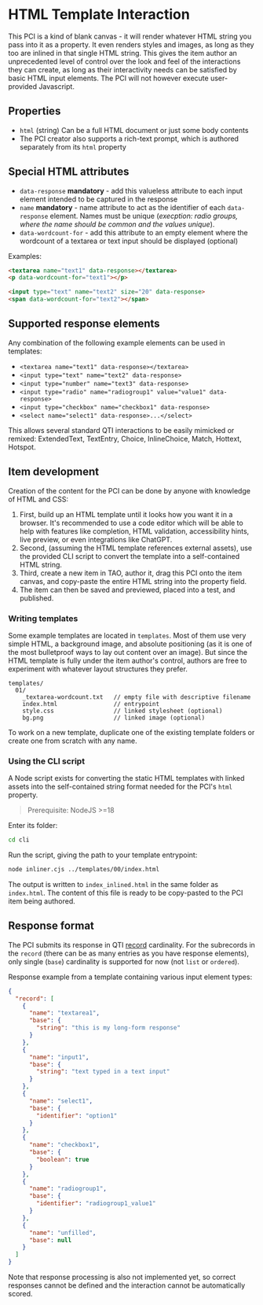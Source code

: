 # HTML Template Interaction

This PCI is a kind of blank canvas - it will render whatever HTML string you pass into it as a property. It even renders styles and images, as long as they too are inlined in that single HTML string. This gives the item author an unprecedented level of control over the look and feel of the interactions they can create, as long as their interactivity needs can be satisfied by basic HTML input elements. The PCI will not however execute user-provided Javascript.

## Properties

- `html` (string) Can be a full HTML document or just some body contents
- The PCI creator also supports a rich-text prompt, which is authored separately from its `html` property

## Special HTML attributes

- `data-response` **mandatory** - add this valueless attribute to each input element intended to be captured in the response
- `name` **mandatory** - name attribute to act as the identifier of each `data-response` element. Names must be unique (_execption: radio groups, where the name should be common and the values unique_).
- `data-wordcount-for` - add this attribute to an empty element where the wordcount of a textarea or text input should be displayed (optional)

Examples:

```html
<textarea name="text1" data-response></textarea>
<p data-wordcount-for="text1"></p>

<input type="text" name="text2" size="20" data-response>
<span data-wordcount-for="text2"></span>
```

## Supported response elements

Any combination of the following example elements can be used in templates:

- `<textarea name="text1" data-response></textarea>`
- `<input type="text" name="text2" data-response>`
- `<input type="number" name="text3" data-response>`
- `<input type="radio" name="radiogroup1" value="value1" data-response>`
- `<input type="checkbox" name="checkbox1" data-response>`
- `<select name="select1" data-response>...</select>`

This allows several standard QTI interactions to be easily mimicked or remixed: ExtendedText, TextEntry, Choice, InlineChoice, Match, Hottext, Hotspot.

## Item development

Creation of the content for the PCI can be done by anyone with knowledge of HTML and CSS:

1. First, build up an HTML template until it looks how you want it in a browser. It's recommended to use a code editor which will be able to help with features like completion, HTML validation, accessibility hints, live preview, or even integrations like ChatGPT.
2. Second, (assuming the HTML template references external assets), use the provided CLI script to convert the template into a self-contained HTML string.
3. Third, create a new item in TAO, author it, drag this PCI onto the item canvas, and copy-paste the entire HTML string into the property field.
4. The item can then be saved and previewed, placed into a test, and published.

### Writing templates

Some example templates are located in `templates`. Most of them use very simple HTML, a background image, and absolute positioning (as it is one of the most bulletproof ways to lay out content over an image). But since the HTML template is fully under the item author's control, authors are free to experiment with whatever layout structures they prefer.

```
templates/
  01/
    _textarea-wordcount.txt   // empty file with descriptive filename
    index.html                // entrypoint
    style.css                 // linked stylesheet (optional)
    bg.png                    // linked image (optional)
```

To work on a new template, duplicate one of the existing template folders or create one from scratch with any name.

### Using the CLI script

A Node script exists for converting the static HTML templates with linked assets into the self-contained string format needed for the PCI's `html` property.

> Prerequisite: NodeJS >=18

Enter its folder:

```sh
cd cli
```

Run the script, giving the path to your template entrypoint:

```sh
node inliner.cjs ../templates/00/index.html
```

The output is written to `index_inlined.html` in the same folder as `index.html`. The content of this file is ready to be copy-pasted to the PCI item being authored.

## Response format

The PCI submits its response in QTI [record](https://www.imsglobal.org/node/163496#baseTypes) cardinality. For the subrecords in the `record` (there can be as many entries as you have response elements), only single (`base`) cardinality is supported for now (not `list` or `ordered`).

Response example from a template containing various input element types:

```json
{
  "record": [
    {
      "name": "textarea1",
      "base": {
        "string": "this is my long-form response"
      }
    },
    {
      "name": "input1",
      "base": {
        "string": "text typed in a text input"
      }
    },
    {
      "name": "select1",
      "base": {
        "identifier": "option1"
      }
    },
    {
      "name": "checkbox1",
      "base": {
        "boolean": true
      }
    },
    {
      "name": "radiogroup1",
      "base": {
        "identifier": "radiogroup1_value1"
      }
    },
    {
      "name": "unfilled",
      "base": null
    }
  ]
}
```

Note that response processing is also not implemented yet, so correct responses cannot be defined and the interaction cannot be automatically scored.
